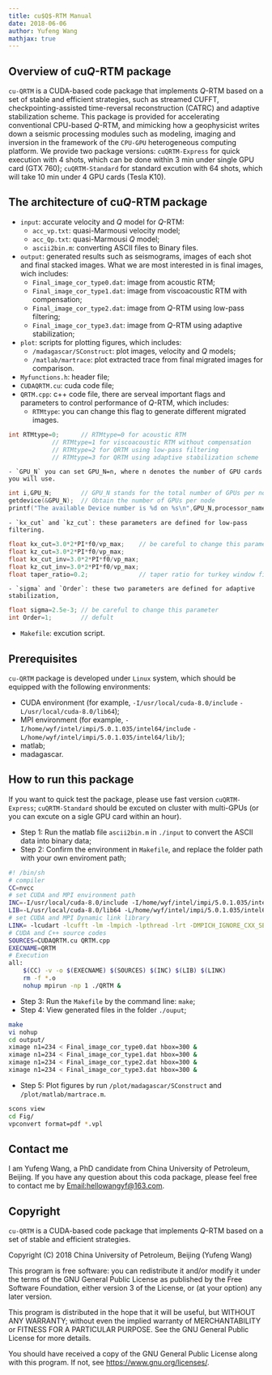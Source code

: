 ```yaml
---
title: cu$Q$-RTM Manual
date: 2018-06-06
author: Yufeng Wang
mathjax: true
---
```



## Overview of cu$Q$-RTM package

`cu-QRTM` is a CUDA-based code package that implements $Q$-RTM based on a set of stable and efficient strategies, such as streamed CUFFT, checkpointing-assisted time-reversal reconstruction (CATRC) and adaptive stabilization scheme. This package is provided for accelerating conventional CPU-based $Q$-RTM, and mimicking how a geophysicist writes down a seismic processing modules such as modeling, imaging and inversion in the framework of the `CPU-GPU` heterogeneous computing platform. We provide two package versions: `cuQRTM-Express` for quick execution with 4 shots, which can be done within 3 min under single GPU card (GTX 760); `cuQRTM-Standard` for standard excution with 64 shots, which will take 10 min under 4 GPU cards (Tesla K10).

## The architecture of cu$Q$-RTM package 

-   `input`: accurate velocity and $Q$ model for $Q$-RTM:
    - `acc_vp.txt`: quasi-Marmousi velocity model;
    - `acc_Qp.txt`: quasi-Marmousi $Q$ model;
    - `ascii2bin.m`: converting ASCII files to Binary files.
-   `output`: generated results such as seismograms, images of each shot and final stacked images. What we are most interested in is final images, wich includes:
    - `Final_image_cor_type0.dat`: image from acoustic RTM;
    - `Final_image_cor_type1.dat`: image from viscoacoustic RTM with compensation;
    - `Final_image_cor_type2.dat`: image from $Q$-RTM using low-pass filtering;
    - `Final_image_cor_type3.dat`: image from $Q$-RTM using adaptive stabilization;
-   `plot`: scripts for plotting figures, which includes:
    - `/madagascar/SConstruct`: plot images, velocity and $Q$ models;
    - `/matlab/martrace`: plot extracted trace from final migrated images for comparison.
-   `Myfunctions.h`: header file;
-   `CUDAQRTM.cu`: cuda code file;
-   `QRTM.cpp`: c++ code file, there are serveal important flags and parameters to control performance of $Q$-RTM, which includes:
    - `RTMtype`: you can change this flag to generate different migrated images.
``` c
int RTMtype=0;		// RTMtype=0 for acoustic RTM
			// RTMtype=1 for viscoacoustic RTM without compensation
			// RTMtype=2 for QRTM using low-pass filtering
			// RTMtype=3 for QRTM using adaptive stabilization scheme
```
    - `GPU_N` you can set GPU_N=n, where n denotes the number of GPU cards you will use.
``` c
int i,GPU_N;		// GPU_N stands for the total number of GPUs per node
getdevice(&GPU_N);	// Obtain the number of GPUs per node
printf("The available Device number is %d on %s\n",GPU_N,processor_name);
```
    - `kx_cut` and `kz_cut`: these parameters are defined for low-pass filtering.
``` c
float kx_cut=3.0*2*PI*f0/vp_max;	// be careful to change this parameter
float kz_cut=3.0*2*PI*f0/vp_max;
float kx_cut_inv=3.0*2*PI*f0/vp_max;
float kz_cut_inv=3.0*2*PI*f0/vp_max;
float taper_ratio=0.2;				// taper ratio for turkey window filter 
```
    - `sigma` and `Order`: these two parameters are defined for adaptive stabilization, 
``` c
float sigma=2.5e-3;	// be careful to change this parameter
int Order=1;		// defult
```

-   `Makefile`: excution script.

## Prerequisites

`cu-QRTM` package is developed under `Linux` system, which should be equipped with the following environments:

- CUDA environment (for example, `-I/usr/local/cuda-8.0/include` `-L/usr/local/cuda-8.0/lib64`);
- MPI environment (for example, `-I/home/wyf/intel/impi/5.0.1.035/intel64/include` `-L/home/wyf/intel/impi/5.0.1.035/intel64/lib/`);
- matlab;
- madagascar.

## How to run this package

If you want to quick test the package, please use fast version `cuQRTM-Express`; `cuQRTM-Standard` should be excuted on cluster with multi-GPUs (or you can excute on a sigle GPU card within an hour). 

- Step 1: Run the matlab file `ascii2bin.m` in `./input` to convert the ASCII data into binary data;
- Step 2: Confirm the environment in `Makefile`, and replace the folder path with your own enviroment path; 
``` bash
#! /bin/sh
# compiler
CC=nvcc
# set CUDA and MPI environment path 
INC=-I/usr/local/cuda-8.0/include -I/home/wyf/intel/impi/5.0.1.035/intel64/include 
LIB=-L/usr/local/cuda-8.0/lib64 -L/home/wyf/intel/impi/5.0.1.035/intel64/lib/ 
# set CUDA and MPI Dynamic link library
LINK= -lcudart -lcufft -lm -lmpich -lpthread -lrt -DMPICH_IGNORE_CXX_SEEK  -DMPICH_SKIP_MPICXX
# CUDA and C++ source codes
SOURCES=CUDAQRTM.cu QRTM.cpp
EXECNAME=QRTM
# Execution
all:
	$(CC) -v -o $(EXECNAME) $(SOURCES) $(INC) $(LIB) $(LINK)
	rm -f *.o 
	nohup mpirun -np 1 ./QRTM &
```
- Step 3: Run the `Makefile` by the command line: `make`;
- Step 4: View generated files in the folder `./ouput`;
``` bash
make
vi nohup
cd output/
ximage n1=234 < Final_image_cor_type0.dat hbox=300 &
ximage n1=234 < Final_image_cor_type1.dat hbox=300 &
ximage n1=234 < Final_image_cor_type2.dat hbox=300 &
ximage n1=234 < Final_image_cor_type3.dat hbox=300 &
```
- Step 5: Plot figures by run `/plot/madagascar/SConstruct` and `/plot/matlab/martrace.m`.
``` bash
scons view
cd Fig/
vpconvert format=pdf *.vpl
```

## Contact me

I am Yufeng Wang, a PhD candidate from China University of Petroleum, Beijing. If you have any question about this coda package, please feel free to contact me by [Email:hellowangyf@163.com](hellowangyf@163.com).

## Copyright

`cu-QRTM` is a CUDA-based code package that implements $Q$-RTM based on a set of stable and efficient strategies.

Copyright (C) 2018  China University of Petroleum, Beijing (Yufeng Wang)

This program is free software: you can redistribute it and/or modify
it under the terms of the GNU General Public License as published by
the Free Software Foundation, either version 3 of the License, or
(at your option) any later version.

This program is distributed in the hope that it will be useful,
but WITHOUT ANY WARRANTY; without even the implied warranty of
MERCHANTABILITY or FITNESS FOR A PARTICULAR PURPOSE.  See the
GNU General Public License for more details.

You should have received a copy of the GNU General Public License
along with this program.  If not, see <https://www.gnu.org/licenses/>.
